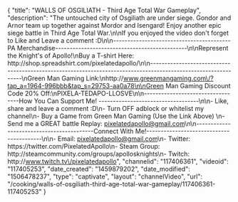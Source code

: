 {
    "title": "WALLS OF OSGILIATH - Third Age Total War Gameplay",
    "description": "The untouched city of Osgiliath are under siege.  Gondor and Arnor team up together against Mordor and Isengard!  Enjoy another epic siege battle in Third Age Total War.\n\nIf you enjoyed the video don't forget to Like and Leave a comment :D\n\n-----------------------------------------PA Merchandise----------------------------------------------\n\nRepresent the Knight's of Apollo!\nBuy a T-shirt Here: http:\/\/shop.spreadshirt.com\/pixelatedapollo\/\n\n---------------------------------------------------------------------------------------------------------------\nGreen Man Gaming Link:\nhttp:\/\/www.greenmangaming.com\/?tap_a=1964-996bbb&tap_s=29753-aa0a78\n\nGreen Man Gaming Discount Code 20% Off:\nPIXELA-TEDAPO-LLOSVE\n\n----------------------------------How You Can Support Me! -----------------------------------\n\n- Like, share and leave a comment :D\n- Turn OFF adblock or whitelist my channel\n- Buy a Game from Green Man Gaming (Use the Link Above) \n- Send me a GREAT battle Replay: pixelatedapollo@gmail.com\n\n------------------------------------------Connect With Me!-----------------------------------------\n\n- Email: pixelatedapollo@gmail.com\n- Twitter: https:\/\/twitter.com\/PixelatedApollo\n- Steam Group:  http:\/\/steamcommunity.com\/groups\/apollosknights\n- Twitch: http:\/\/www.twitch.tv\/pixelatedapollo",
    "channelid": "117406361",
    "videoid": "117405253",
    "date_created": "1459879202",
    "date_modified": "1506478237",
    "type": "captivate",
    "layout": "channelVideo",
    "url": "\/cooking\/walls-of-osgiliath-third-age-total-war-gameplay\/117406361-117405253"
}